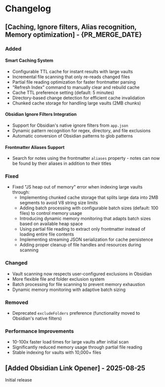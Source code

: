 # Changelog

## [Caching, Ignore filters, Alias recognition, Memory optimization] - {PR_MERGE_DATE}

### Added

#### Smart Caching System
- Configurable TTL cache for instant results with large vaults
- Incremental file scanning that only re-reads changed files
- Partial file reading optimization for faster frontmatter parsing
- "Refresh Index" command to manually clear and rebuild cache
- Cache TTL preference setting (default: 5 minutes)
- Directory-based change detection for efficient cache invalidation
- Chunked cache storage for handling large vaults (2MB chunks)

#### Obsidian Ignore Filters Integration
- Support for Obsidian's native ignore filters from `app.json`
- Dynamic pattern recognition for regex, directory, and file exclusions
- Automatic conversion of Obsidian patterns to glob patterns

#### Frontmatter Aliases Support
- Search for notes using the frontmatter `aliases` property - notes can now be found by their aliases in addition to their titles

### Fixed
- Fixed "JS heap out of memory" error when indexing large vaults through:
  - Implementing chunked cache storage that splits large data into 2MB segments to avoid V8 string size limits
  - Adding batch processing with configurable batch sizes (default: 100 files) to control memory usage
  - Introducing dynamic memory monitoring that adapts batch sizes based on available heap space
  - Using partial file reading to extract only frontmatter instead of loading entire file contents
  - Implementing streaming JSON serialization for cache persistence
  - Adding proper cleanup of file handles and resources during scanning

### Changed
- Vault scanning now respects user-configured exclusions in Obsidian
- More flexible file and folder exclusion system
- Batch processing for file scanning to prevent memory exhaustion
- Dynamic memory monitoring with adaptive batch sizing

### Removed
- Deprecated `excludeFolders` preference (functionality moved to Obsidian's native filters)

### Performance Improvements
- 10-100x faster load times for large vaults after initial scan
- Significantly reduced memory usage through partial file reading
- Stable indexing for vaults with 10,000+ files

## [Added Obsidian Link Opener] - 2025-08-25

Initial release
